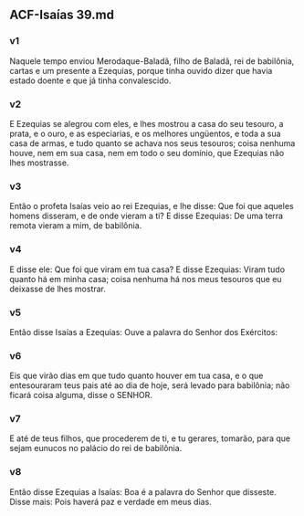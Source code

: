 ## ACF-Isaías 39.md
### v1
 Naquele tempo enviou Merodaque-Baladã, filho de Baladã, rei de babilônia, cartas e um presente a Ezequias, porque tinha ouvido dizer que havia estado doente e que já tinha convalescido.
### v2
 E Ezequias se alegrou com eles, e lhes mostrou a casa do seu tesouro, a prata, e o ouro, e as especiarias, e os melhores ungüentos, e toda a sua casa de armas, e tudo quanto se achava nos seus tesouros; coisa nenhuma houve, nem em sua casa, nem em todo o seu domínio, que Ezequias não lhes mostrasse.
### v3
 Então o profeta Isaías veio ao rei Ezequias, e lhe disse: Que foi que aqueles homens disseram, e de onde vieram a ti? E disse Ezequias: De uma terra remota vieram a mim, de babilônia.
### v4
 E disse ele: Que foi que viram em tua casa? E disse Ezequias: Viram tudo quanto há em minha casa; coisa nenhuma há nos meus tesouros que eu deixasse de lhes mostrar.
### v5
 Então disse Isaías a Ezequias: Ouve a palavra do Senhor dos Exércitos:
### v6
 Eis que virão dias em que tudo quanto houver em tua casa, e o que entesouraram teus pais até ao dia de hoje, será levado para babilônia; não ficará coisa alguma, disse o SENHOR.
### v7
 E até de teus filhos, que procederem de ti, e tu gerares, tomarão, para que sejam eunucos no palácio do rei de babilônia.
### v8
 Então disse Ezequias a Isaías: Boa é a palavra do Senhor que disseste. Disse mais: Pois haverá paz e verdade em meus dias.
